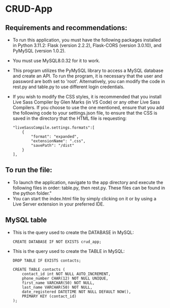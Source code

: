 # CRUD-App

## Requirements and recommendations:
-   To run this application, you must have the following packages installed in Python 3.11.2: Flask (version 2.2.2), Flask-CORS (version 3.0.10), and PyMySQL (version 1.0.2).
-	You must use MySQL8.0.32 for it to work.
-   This program utilizes the PyMySQL library to access a MySQL database and create an API. To run the program, it is necessary that the user and password are both set to 'root'. Alternatively, you can modify the code in rest.py and table.py to use different login credentials.
-   If you wish to modify the CSS styles, it is recommended that you install Live Sass Compiler by Glen Marks (in VS Code) or any other Live Sass Compilers. If you choose to use the one mentioned, ensure that you add the following code to your settings.json file, to ensure that the CSS is saved in the directory that the HTML file is requesting:

        "liveSassCompile.settings.formats":[
            {
                "format": "expanded",
                "extensionName": ".css",
                "savePath": "/dist"
            }
        ],

## To run the file:
-   To launch the application, navigate to the app directory and execute the following files in order: table.py, then rest.py. These files can be found in the python folder."
-   You can start the index.html file by simply clicking on it or by using a Live Server extension in your preferred IDE.

## MySQL table 
-   This is the query used to create the DATABASE in MySQL:

        CREATE DATABASE IF NOT EXISTS crud_app;

-   This is the query used to create the TABLE in MySQL:

        DROP TABLE IF EXISTS contacts;

        CREATE TABLE contacts (
            contact_id int NOT NULL AUTO_INCREMENT,
            phone_number CHAR(12) NOT NULL UNIQUE,
            first_name VARCHAR(50) NOT NULL,
            last_name VARCHAR(50) NOT NULL,
            date_registered DATETIME NOT NULL DEFAULT NOW(),
            PRIMARY KEY (contact_id)
        );